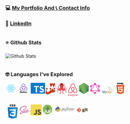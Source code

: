 ### :computer: [My Portfolio And   :telephone_receiver: Contact Info][website]
### :office: [LinkedIn][linkedin]

#

### :star: Github Stats

<img align="center" alt="Github Stats" src="https://github-readme-stats.codestackr.vercel.app/api?username=mattfrancis888&show_icons=true&hide_border=true&include_all_commits=true" />

#

### :nerd_face: Languages I've Explored

<img align="left" alt="React" width="35px" src="https://raw.githubusercontent.com/github/explore/80688e429a7d4ef2fca1e82350fe8e3517d3494d/topics/react/react.png" />
<img align="left" alt="Redux" width="45px" src="https://github.com/mattfrancis888/mattfrancis888/blob/master/readmeImg/redux.png" />
<img align="left" alt="Typescript" width="45px" src="https://github.com/mattfrancis888/mattfrancis888/blob/master/readmeImg/typescript.png" />
<img align="left" alt="Jest" width="35px" src="https://github.com/mattfrancis888/mattfrancis888/blob/master/readmeImg/jest.png" />
<img align="left" alt="React-Testing-Library" width="35px" src="https://github.com/mattfrancis888/mattfrancis888/blob/master/readmeImg/rtl.png" />
<img align="left" alt="Enzyme" width="35px" src="https://github.com/mattfrancis888/mattfrancis888/blob/master/readmeImg/enzyme.png" />
<img align="left" alt="Node.js" width="35px" src="https://raw.githubusercontent.com/github/explore/80688e429a7d4ef2fca1e82350fe8e3517d3494d/topics/nodejs/nodejs.png" />
<img align="left" alt="GraphQL" width="35px" src="https://raw.githubusercontent.com/github/explore/80688e429a7d4ef2fca1e82350fe8e3517d3494d/topics/graphql/graphql.png" />
<img align="left" alt="MySQL" width="45px" src="https://raw.githubusercontent.com/github/explore/80688e429a7d4ef2fca1e82350fe8e3517d3494d/topics/mysql/mysql.png" />
<img align="left" alt="HTML5" width="35px" src="https://raw.githubusercontent.com/github/explore/80688e429a7d4ef2fca1e82350fe8e3517d3494d/topics/html/html.png" />
<br/><br/>
<br/><br/>

<img align="left" alt="CSS3" width="45px" src="https://raw.githubusercontent.com/github/explore/80688e429a7d4ef2fca1e82350fe8e3517d3494d/topics/css/css.png" />
<img align="left" alt="Sass" width="35px" src="https://raw.githubusercontent.com/github/explore/80688e429a7d4ef2fca1e82350fe8e3517d3494d/topics/sass/sass.png" />
<img align="left" alt="JavaScript" width="35px" src="https://raw.githubusercontent.com/github/explore/80688e429a7d4ef2fca1e82350fe8e3517d3494d/topics/javascript/javascript.png" />
<img align="left" alt="Android Studio" width="35px" src="https://github.com/mattfrancis888/mattfrancis888/blob/master/readmeImg/androidStudio.png" />
<img align="left" alt="Python" width="75px" src="https://github.com/mattfrancis888/mattfrancis888/blob/master/readmeImg/python.png" />
<img align="left" alt="Git" width="35px" src="https://raw.githubusercontent.com/github/explore/80688e429a7d4ef2fca1e82350fe8e3517d3494d/topics/git/git.png" />
<br />

[website]: https://mattfrancis888.github.io/portfolio/
[linkedin]: https://www.linkedin.com/in/matthew-francis-b9b1b31a2/
